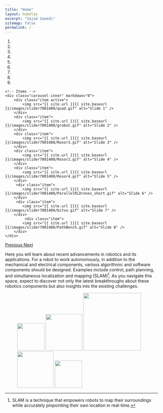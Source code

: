 ```yaml
---
title: "Home"
layout: homelay
excerpt: "Sajad Saeedi"
sitemap: false
permalink: /
---
```





<div markdown="0" id="carousel" class="carousel slide" data-ride="carousel" data-interval="10000" data-pause="hover" >
    <!-- Menu -->
    <ol class="carousel-indicators">
        <li data-target="#carousel" data-slide-to="0" class="active"></li>
        <li data-target="#carousel" data-slide-to="1"></li>
        <li data-target="#carousel" data-slide-to="2"></li>
        <li data-target="#carousel" data-slide-to="3"></li>
        <li data-target="#carousel" data-slide-to="4"></li>
        <li data-target="#carousel" data-slide-to="5"></li>
        <li data-target="#carousel" data-slide-to="6"></li>
        <li data-target="#carousel" data-slide-to="7"></li>
        <li data-target="#carousel" data-slide-to="8"></li>        
    </ol>


    <!-- Items -->
    <div class="carousel-inner" markdown="0">
        <div class="item active">
            <img src="{{ site.url }}{{ site.baseurl }}/images/slider7001400/quad.gif" alt="Slide 1" />
        </div>
        <div class="item">
            <img src="{{ site.url }}{{ site.baseurl }}/images/slider7001400/grobot.gif" alt="Slide 2" />
        </div>
        <div class="item">
            <img src="{{ site.url }}{{ site.baseurl }}/images/slider7001400/Rosor3.gif" alt="Slide 3" />
        </div>
        <div class="item">
            <img src="{{ site.url }}{{ site.baseurl }}/images/slider7001400/Rosor2.gif" alt="Slide 4" />
        </div>
        <div class="item">
            <img src="{{ site.url }}{{ site.baseurl }}/images/slider7001400/Rosor4.gif" alt="Slide 5" />
        </div>       
         <div class="item">
            <img src="{{ site.url }}{{ site.baseurl }}/images/slider7001400/ParallelRLDrones_short.gif" alt="Slide 6" />
        </div>
         <div class="item">
            <img src="{{ site.url }}{{ site.baseurl }}/images/slider7001400/bitvo.gif" alt="Slide 7" />
        </div>
             <div class="item">
            <img src="{{ site.url }}{{ site.baseurl }}/images/slider7001400/PathBench.gif" alt="Slide 8" />
        </div>    
    </div>
  <a class="left carousel-control" href="#carousel" role="button" data-slide="prev">
    <span class="glyphicon glyphicon-chevron-left" aria-hidden="true"></span>
    <span class="sr-only">Previous</span>
  </a>
  <a class="right carousel-control" href="#carousel" role="button" data-slide="next">
    <span class="glyphicon glyphicon-chevron-right" aria-hidden="true"></span>
    <span class="sr-only">Next</span>
  </a>
</div>


Here you will learn about recent advancements in robotics and its applications. For a robot to work autonomously, in addition to the mechanical and electrical components, various algorithmic and software components should be designed. Examples include control, path planning, and simultaneous localization and mapping (SLAM)[^1]. As you navigate this space, expect to discover not only the latest breakthroughs about these robotics components but also insights into the existing challenges.

[^1]: SLAM is a technique that empowers robots to map their surroundings while accurately pinpointing their own location in real-time.




<figure class="fourth">
  <img src="{{ site.url }}{{ site.baseurl }}/images/logopic/tmu_logo.png" style="width: 90px">
  <img src="{{ site.url }}{{ site.baseurl }}/images/logopic/nserc.png" style="width: 120px">
  <img src="{{ site.url }}{{ site.baseurl }}/images/logopic/nfrf.jpg" style="width: 190px">
  <img src="{{ site.url }}{{ site.baseurl }}/images/logopic/mitacs.jpg" style="width: 120px">
  <img src="{{ site.url }}{{ site.baseurl }}/images/logopic/ideas.jpg" style="width: 90px">
</figure>


